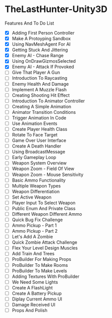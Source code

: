 # TheLastHunter-Unity3D

Features And To Do List

- [x] Adding First Person Controller
- [x] Make A Protoyping Sandbox
- [x] Using NavMeshAgent For AI
- [x] Getting Stuck And Jittering
- [x] Enemy AI - Chase Range
- [x] Using OnDrawGizmosSelected
- [x] Enemy AI - Attack If Provoked
- [ ] Give That Player A Gun
- [ ] Introduction To Raycasting
- [ ] Enemy Health And Damage
- [ ] Implement A Muzzle Flash
- [ ] Creating Shooting Hit Effect
- [ ] Introduction  To Animator Controller
- [ ] Creating A Simple Animation
- [ ] Animator Transition Conditions
- [ ] Trigger Animation In Code
- [ ] Use Animation Events
- [ ] Create Player Health Class
- [ ] Rotate To Face Target
- [ ] Game Over User Interface
- [ ] Create A Death Handler
- [ ] Using BroadcastMessage
- [ ] Early Gameplay Loop
- [ ] Weapon System Overview
- [ ] Weapon Zoom - Field Of View
- [ ] Weapon Zoom - Mouse Sensitivity
- [ ] Basic Ammo Functionality
- [ ] Multiple Weapon Types
- [ ] Weapon Differentiation
- [ ] Set Active Weapon
- [ ] Player Input To Select Weapon
- [ ] Public Enum And Private Class
- [ ] Different Weapon Different Ammo
- [ ] Quick Bug Fix Challenge
- [ ] Ammo Pickup - Part 1
- [ ] Ammo Pickup - Part 2
- [ ] Let's Add A Zombie
- [ ] Quick Zombie Attack Challenge
- [ ] Flex Your Level Design Muscles
- [ ] Add Train And Trees
- [ ] ProBuilder For Making Props
- [ ] ProBuilder To Make Rooms
- [ ] ProBuilder To Make Levels
- [ ] Adding Textures With ProBuilder
- [ ] We Need Some Lights
- [ ] Create A FlashLight
- [ ] Create A Battery Pickup
- [ ] Diplay Current Ammo UI
- [ ] Damage Received UI
- [ ] Props And Polish
